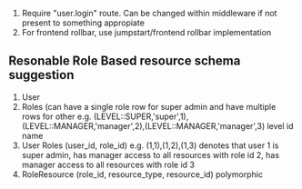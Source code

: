 1. Require "user.login" route. Can be changed within middleware if not present to something appropiate
2. For frontend rollbar, use jumpstart/frontend rollbar implementation



## Resonable Role Based resource schema suggestion
1. User
2. Roles (can have a single role row for super admin and have multiple rows for other e.g. (LEVEL::SUPER,'super',1),(LEVEL::MANAGER,'manager',2),(LEVEL::MANAGER,'manager',3)
    level
    id
    name
3. User Roles (user_id, role_id) e.g. (1,1),(1,2),(1,3) denotes that user 1 is super admin, has manager access to all resources with role id 2, has manager access to all resources with role id 3
4. RoleResource (role_id, resource_type, resource_id) polymorphic